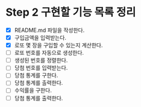 # Step 2 구현할 기능 목록 정리
- [X] README.md 파일을 작성한다.
- [X] 구입금액을 입력받는다.
- [X] 로또 몇 장을 구입할 수 있는지 계산한다.
- [ ] 로또 번호를 자동으로 생성한다.
- [ ] 생성된 번호를 정렬한다.
- [ ] 당첨 번호를 입력받는다.
- [ ] 당첨 통계를 구한다.
- [ ] 당첨 통계를 출력한다.
- [ ] 수익률을 구한다.
- [ ] 당첨 통계를 출력한다.
